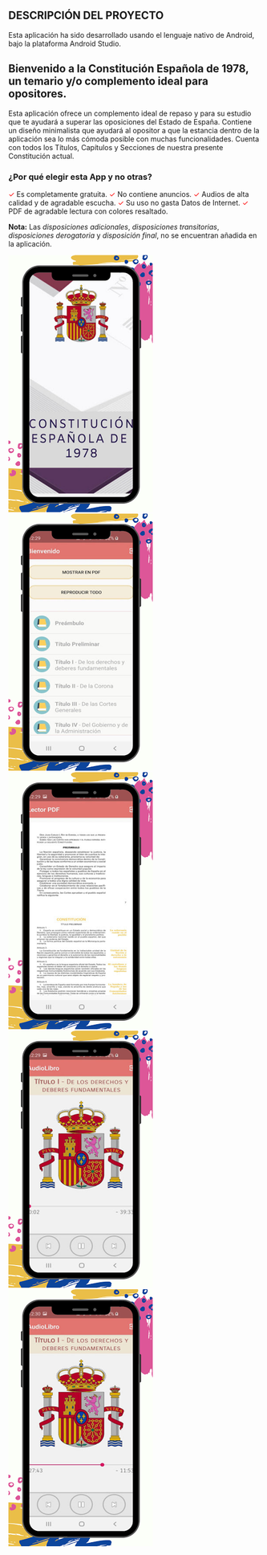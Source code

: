 ## DESCRIPCIÓN DEL PROYECTO

Esta aplicación ha sido desarrollado usando el lenguaje nativo de Android, bajo la plataforma Android Studio.

<h2><b>Bienvenido a la Constitución Española de 1978, un temario y/o complemento ideal para opositores.</b></h2>
Esta aplicación ofrece un complemento ideal de repaso y para su estudio que te ayudará a superar las oposiciones del Estado de España. Contiene un diseño minimalista que ayudará al opositor a que la estancia dentro de la aplicación sea lo más cómoda posible con muchas funcionalidades. Cuenta con todos los Títulos, Capítulos y Secciones de nuestra presente Constitución actual. 

<h3><b>¿Por qué elegir esta App y no otras? </b></h3>
<font color="red">✓</font> Es completamente gratuita.
<font color="red">✓</font> No contiene anuncios.
<font color="red">✓</font> Audios de alta calidad y de agradable escucha.
<font color="red">✓</font> Su uso no gasta Datos de Internet.
<font color="red">✓</font> PDF de agradable lectura con colores resaltado.


<b>Nota:</b> Las <em>disposiciones adicionales</em>, <em>disposiciones transitorias</em>, <em>disposiciones derogatoria</em> y <em>disposición final</em>, no se encuentran añadida en la aplicación.

![#](https://github.com/rafaelge96/rafaelge96/blob/main/proyectos/android/constitucionespanyola/captura_ejemplo_1.png)
![#](https://github.com/rafaelge96/rafaelge96/blob/main/proyectos/android/constitucionespanyola/captura_ejemplo_2.png)
![#](https://github.com/rafaelge96/rafaelge96/blob/main/proyectos/android/constitucionespanyola/captura_ejemplo_3.png)
![#](https://github.com/rafaelge96/rafaelge96/blob/main/proyectos/android/constitucionespanyola/captura_ejemplo_4.png)
![#](https://github.com/rafaelge96/rafaelge96/blob/main/proyectos/android/constitucionespanyola/captura_ejemplo_5.png)
